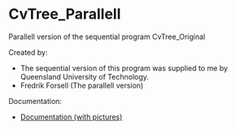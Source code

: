 # CvTree_Parallell
Parallell version of the sequential program CvTree_Original

Created by:
- The sequential version of this program was supplied to me by Queensland University of Technology.
- Fredrik Forsell (The parallell version)

Documentation:
- [Documentation (with pictures)](https://github.com/fredrifo/PDF_Documentation/blob/master/CvTreeParallel/Documentation/Parallelization_CvTree.pdf)
